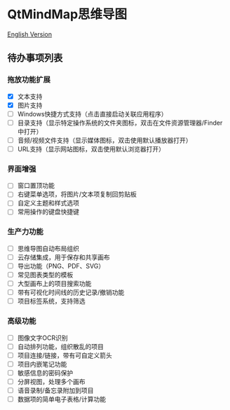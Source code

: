 # QtMindMap思维导图

[English Version](README.md)

## 待办事项列表

### 拖放功能扩展
- [x] 文本支持
- [x] 图片支持
- [ ] Windows快捷方式支持（点击直接启动关联应用程序）
- [ ] 目录支持（显示特定操作系统的文件夹图标，双击在文件资源管理器/Finder中打开）
- [ ] 音频/视频文件支持（显示媒体图标，双击使用默认播放器打开）
- [ ] URL支持（显示网站图标，双击使用默认浏览器打开）

### 界面增强
- [ ] 窗口置顶功能
- [ ] 右键菜单选项，将图片/文本项复制回剪贴板
- [ ] 自定义主题和样式选项
- [ ] 常用操作的键盘快捷键

### 生产力功能
- [ ] 思维导图自动布局组织
- [ ] 云存储集成，用于保存和共享画布
- [ ] 导出功能（PNG、PDF、SVG）
- [ ] 常见图表类型的模板
- [ ] 大型画布上的项目搜索功能
- [ ] 带有可视化时间线的历史记录/撤销功能
- [ ] 项目标签系统，支持筛选

### 高级功能
- [ ] 图像文字OCR识别
- [ ] 自动排列功能，组织散乱的项目
- [ ] 项目连接/链接，带有可自定义箭头
- [ ] 项目内嵌笔记功能
- [ ] 敏感信息的密码保护
- [ ] 分屏视图，处理多个画布
- [ ] 语音录制/备忘录附加到项目
- [ ] 数据项的简单电子表格/计算功能 